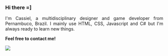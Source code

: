 ### Hi there =]
<p align="justify"> I'm Cassiel, a multidisciplinary designer and game developer from Pernambuco, Brazil. I mainly use HTML, CSS, Javascript and C# but I'm always ready to learn new things.</p>

<p aling="left"> <strong> Feel free to contact me! </strong> </p>

<p align="left">
  <a href="https://www.linkedin.com/in/cassielk/" alt="Linkedin"> <img src="https://img.shields.io/badge/-Linkedin-0e76a8?style=for-the-badge&logo=Linkedin&logoColor=white&link=https://www.linkedin.com/"/> </a> </p> 
